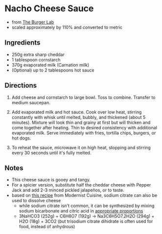 # Nacho Cheese Sauce

* from [The Burger Lab](https://www.seriouseats.com/recipes/2010/09/cheese-sauce-for-cheese-fries-and-nachos.html)
* scaled approximately by 110% and converted to metric

## Ingredients

* 250g extra sharp cheddar
* 1 tablespoon cornstarch
* 370g evaporated milk (Carnation milk)
* (Optional) up to 2 tablespoons hot sauce

## Directions

1. Add cheese and cornstarch to large bowl.
   Toss to combine.
   Transfer to medium saucepan.

2. Add evaporated milk and hot sauce.
   Cook over low heat, stirring constantly with whisk until melted, bubbly, and thickened (about 5 minutes).
   Mixture will look thin and grainy at first but will thicken and come together after heating.
   Thin to desired consistency with additional evaporated milk.
   Serve immediately with fries, tortilla chips, burgers, or hot dogs.

3. To reheat the sauce, microwave it on high heat, stopping and stirring every 30 seconds until it's fully melted.

## Notes

* This cheese sauce is gooey and tangy.
* For a spicier version, substitute half the cheddar cheese with Pepper Jack
  and add 2-3 minced pickled jalapeños, or to taste.
* based on [this recipe](https://modernistcuisine.com/recipes/melty-queso-dip/) from Modernist Cuisine,
  sodium citrate can also be used to dissolve cheese
    * while sodium citrate isn't common, it can be synthesized by mixing sodium bicarbonate and citric acid
      in [appropriate proportions](https://forums.egullet.org/topic/145871-any-chemists-here-would-like-to-synthesize-sodium-citrate-in-a-pinch/?do=findComment&comment=1939016)
    * 3NaHCO3 (252g) + C6H8O7 (192g) -> Na3C6H5O7.2H2O (294g) + H2O (18g) + 3CO2
      (but trisodium citrate dihidrate is often used for food, instead of anhydrous)